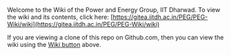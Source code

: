 Welcome to the Wiki of the Power and Energy Group, IIT Dharwad.
To view the wiki and its contents, click here:
[https://gitea.iitdh.ac.in/PEG/PEG-Wiki/wiki](https://gitea.iitdh.ac.in/PEG/PEG-Wiki/wiki)

If you are viewing a clone of this repo on Github.com, then you can view the wiki using the [Wiki button](https://github.com/PEG-IITDH/PEG-Wiki/wiki) above.
